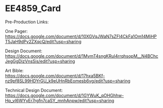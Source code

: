 # EE4859_Card  

Pre-Production Links:  

One Pager:  
https://docs.google.com/document/d/10XGVqJWaN7sZFl4CkFa1Om14MiHPT5JaH9dPy2ZXqcQ/edit?usp=sharing  

Design Document:  
https://docs.google.com/document/d/1MvmT4sngKRul4rrqhsopM__N4BChcJegGgDizVnsSis/edit?usp=sharing  

Art Bible:  
https://docs.google.com/document/d/17hxa5BKf-nz9pf8SL99HDYrGU_k9eUHnRbEomesb6vg/edit?usp=sharing  

Technical Design Document:  
https://docs.google.com/document/d/1GYWuK_qOHGhhw-Hp_vI6WYyEr7rgfn7caSY_mnhAnpw/edit?usp=sharing  

